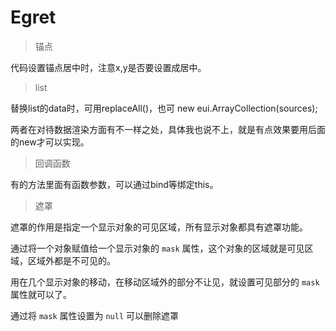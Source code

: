 # Egret

> 锚点

代码设置锚点居中时，注意x,y是否要设置成居中。

> list

替换list的data时，可用replaceAll()，也可 new eui.ArrayCollection(sources);

两者在对待数据渲染方面有不一样之处，具体我也说不上，就是有点效果要用后面的new才可以实现。

> 回调函数

有的方法里面有函数参数，可以通过bind等绑定this。

> 遮罩

遮罩的作用是指定一个显示对象的可见区域，所有显示对象都具有遮罩功能。

通过将一个对象赋值给一个显示对象的 `mask` 属性，这个对象的区域就是可见区域，区域外都是不可见的。

用在几个显示对象的移动，在移动区域外的部分不让见，就设置可见部分的 `mask` 属性就可以了。

通过将 `mask` 属性设置为 `null` 可以删除遮罩
